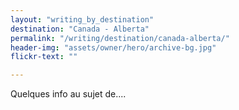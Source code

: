 ```yaml
---
layout: "writing_by_destination"
destination: "Canada - Alberta"
permalink: "/writing/destination/canada-alberta/"
header-img: "assets/owner/hero/archive-bg.jpg"
flickr-text: ""

---
```


Quelques info au sujet de....